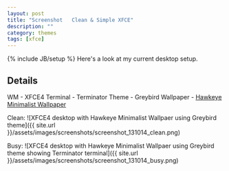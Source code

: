 ```yaml
---
layout: post
title: "Screenshot   Clean & Simple XFCE"
description: ""
category: themes
tags: [xfce]
---
```

{% include JB/setup %}
Here's a look at my current desktop setup.

Details
-------
WM - XFCE4
Terminal - Terminator
Theme - Greybird
Wallpaper - [Hawkeye Minimalist Wallpaper](http://blog.saijogeorge.com/minimalist-superhero-supervillain-wallpapers-windows-phone-android/)

Clean:
![XFCE4 desktop with Hawkeye Minimalist Wallpaer using Greybird theme]({{ site.url }}/assets/images/screenshots/screenshot_131014_clean.png)

Busy:
![XFCE4 desktop with Hawkeye Minimalist Wallpaer using Greybird theme showing Terminator terminal]({{ site.url }}/assets/images/screenshots/screenshot_131014_busy.png)
